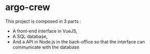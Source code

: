 # argo-crew 
This project is composed in 3 parts :
- A front-end interface in VueJS,
- A SQL database,
- And a API in Node.js in the back-office so that the interface can communicate with the database